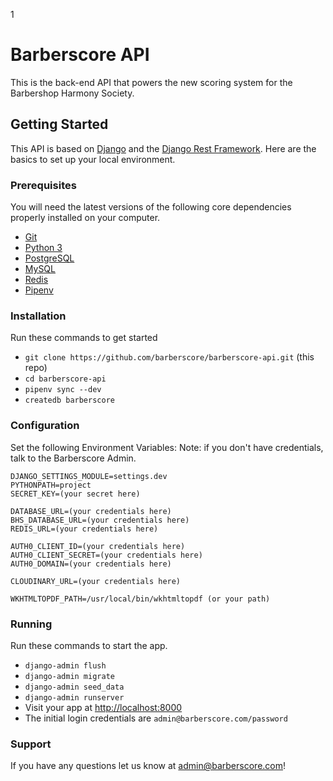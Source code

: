 1
# Barberscore API

This is the back-end API that powers the new scoring system for the Barbershop Harmony Society.

## Getting Started

This API is based on [Django](http://www.djangoproject.com) and the [Django Rest Framework](http://www.django-rest-framework.org).  Here are the basics to set up your local environment.

### Prerequisites

You will need the latest versions of the following core dependencies properly installed on your computer.

* [Git](https://git-scm.com)
* [Python 3](https://www.python.org)
* [PostgreSQL](https://www.postgresql.org)
* [MySQL](https://www.mysql.com)
* [Redis](https://redis.io)
* [Pipenv](https://docs.pipenv.org)


### Installation

Run these commands to get started

* `git clone https://github.com/barberscore/barberscore-api.git` (this repo)
* `cd barberscore-api`
* `pipenv sync --dev`
* `createdb barberscore`


### Configuration

Set the following Environment Variables:
Note: if you don't have credentials, talk to the Barberscore Admin.

```
DJANGO_SETTINGS_MODULE=settings.dev
PYTHONPATH=project
SECRET_KEY=(your secret here)

DATABASE_URL=(your credentials here)
BHS_DATABASE_URL=(your credentials here)
REDIS_URL=(your credentials here)

AUTH0_CLIENT_ID=(your credentials here)
AUTH0_CLIENT_SECRET=(your credentials here)
AUTH0_DOMAIN=(your credentials here)

CLOUDINARY_URL=(your credentials here)

WKHTMLTOPDF_PATH=/usr/local/bin/wkhtmltopdf (or your path)
```

### Running

Run these commands to start the app.

* `django-admin flush`
* `django-admin migrate`
* `django-admin seed_data`
* `django-admin runserver`
* Visit your app at [http://localhost:8000](http://localhost:8000)
* The initial login credentials are `admin@barberscore.com/password`

### Support

If you have any questions let us know at admin@barberscore.com!

